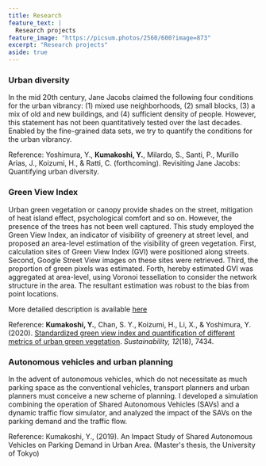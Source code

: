 ```yaml
---
title: Research
feature_text: |
  Research projects
feature_image: "https://picsum.photos/2560/600?image=873"
excerpt: "Research projects"
aside: true
---
```


### Urban diversity
In the mid 20th century, Jane Jacobs claimed the following four conditions for the urban vibrancy: (1) mixed use neighborhoods, (2) small blocks, (3) a mix of old and new buildings, and (4) sufficient density of people. However, this statement has not been quantitatively tested over the last decades. Enabled by the fine-grained data sets, we try to quantify the conditions for the urban vibrancy. 

Reference:
Yoshimura, Y., **Kumakoshi, Y.**, Milardo, S., Santi, P., Murillo Arias, J., Koizumi, H., & Ratti, C. (forthcoming). Revisiting Jane Jacobs: Quantifying urban diversity.


### Green View Index
Urban green vegetation or canopy provide shades on the street, mitigation of heat island effect, psychological comfort and so on. However, the presence of the trees has not been well captured. This study employed the Green View Index, an indicator of visibility of greenery at street level, and proposed an area-level estimation of the visibility of green vegetation. First, calculation sites of Green View Index (GVI) were positioned along streets. Second, Google Street View images on these sites were retrieved. Third, the proportion of green pixels was estimated. Forth, hereby estimated GVI was aggregated at area-level, using Voronoi tessellation to consider the network structure in the area. The resultant estimation was robust to the bias from point locations.

More detailed description is available [here](https://urbansciences.jp/1379/)

Reference:
**Kumakoshi, Y.**, Chan, S. Y., Koizumi, H., Li, X., & Yoshimura, Y. (2020). [Standardized green view index and quantification of different metrics of urban green vegetation](https://www.mdpi.com/2071-1050/12/18/7434). _Sustainability, 12_(18), 7434.

### Autonomous vehicles and urban planning
In the advent of autonomous vehicles, which do not necessitate as much parking space as the conventional vehicles, transport planners and urban planners must conceive a new scheme of planning. I developed a simulation combining the operation of Shared Autonomous Vehicles (SAVs) and a dynamic traffic flow simulator, and analyzed the impact of the SAVs on the parking demand and the traffic flow.

Reference:
Kumakoshi, Y., (2019). An Impact Study of Shared Autonomous Vehicles on Parking Demand in Urban Area. (Master's thesis, the University of Tokyo)
